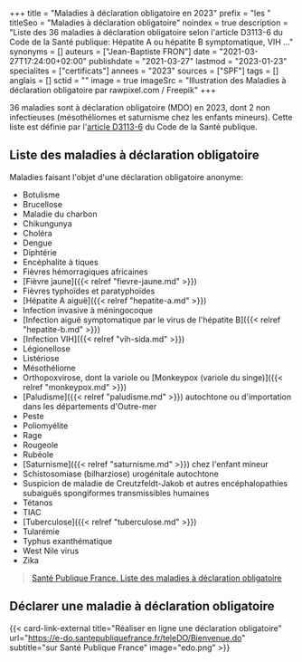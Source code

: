 +++
title = "Maladies à déclaration obligatoire en 2023"
prefix = "les "
titleSeo = "Maladies à déclaration obligatoire"
noindex = true
description = "Liste des 36 maladies à déclaration obligatoire selon l'article D3113-6 du Code de la Santé publique: Hépatite A ou hépatite B symptomatique, VIH ..."
synonyms = []
auteurs = ["Jean-Baptiste FRON"]
date = "2021-03-27T17:24:00+02:00"
publishdate = "2021-03-27"
lastmod = "2023-01-23"
specialites = ["certificats"]
annees = "2023"
sources = ["SPF"]
tags = []
anglais = []
sctid = ""
image = true
imageSrc = "Illustration des Maladies à déclaration obligatoire par rawpixel.com / Freepik"
+++

36 maladies sont à déclaration obligatoire (MDO) en 2023, dont 2 non infectieuses (mésothéliomes et saturnisme chez les enfants mineurs). Cette liste est définie par l'[article D3113-6](https://www.legifrance.gouv.fr/codes/id/LEGISCTA000006190444/) du Code de la Santé publique.

## Liste des maladies à déclaration obligatoire

Maladies faisant l'objet d'une déclaration obligatoire anonyme:

- Botulisme
- Brucellose
- Maladie du charbon
- Chikungunya
- Choléra
- Dengue
- Diphtérie
- Encéphalite à tiques
- Fièvres hémorragiques africaines
- [Fièvre jaune]({{< relref "fievre-jaune.md" >}})
- Fièvres typhoïdes et paratyphoïdes
- [Hépatite A aiguë]({{< relref "hepatite-a.md" >}})
- Infection invasive à méningocoque
- [Infection aiguë symptomatique par le virus de l'hépatite B]({{< relref "hepatite-b.md" >}})
- [Infection VIH]({{< relref "vih-sida.md" >}})
- Légionellose
- Listériose
- Mésothéliome
- Orthopoxvirose, dont la variole ou [Monkeypox (variole du singe)]({{< relref "monkeypox.md" >}})
- [Paludisme]({{< relref "paludisme.md" >}}) autochtone ou d'importation dans les départements d'Outre-mer
- Peste
- Poliomyélite
- Rage
- Rougeole
- Rubéole
- [Saturnisme]({{< relref "saturnisme.md" >}}) chez l'enfant mineur
- Schistosomiase (bilharziose) urogénitale autochtone
- Suspicion de maladie de Creutzfeldt-Jakob et autres encéphalopathies subaiguës spongiformes transmissibles  humaines
- Tétanos
- TIAC
- [Tuberculose]({{< relref "tuberculose.md" >}})
- Tularémie
- Typhus exanthématique
- West Nile virus
- Zika

> [Santé Publique France. Liste des maladies à déclaration obligatoire](https://www.santepubliquefrance.fr/maladies-a-declaration-obligatoire/liste-des-maladies-a-declaration-obligatoire)

## Déclarer une maladie à déclaration obligatoire

{{< card-link-external title="Réaliser en ligne une déclaration obligatoire" url="https://e-do.santepubliquefrance.fr/teleDO/Bienvenue.do" subtitle="sur Santé Publique France" image="edo.png" >}}
